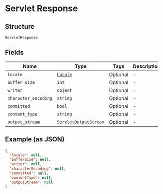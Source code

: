 
# Servlet Response

## Structure

`ServletResponse`

## Fields

| Name | Type | Tags | Description |
|  --- | --- | --- | --- |
| `locale` | [`Locale`](../../doc/models/locale.md) | Optional | - |
| `buffer_size` | `int` | Optional | - |
| `writer` | `object` | Optional | - |
| `character_encoding` | `string` | Optional | - |
| `committed` | `bool` | Optional | - |
| `content_type` | `string` | Optional | - |
| `output_stream` | [`ServletOutputStream`](../../doc/models/servlet-output-stream.md) | Optional | - |

## Example (as JSON)

```json
{
  "locale": null,
  "bufferSize": null,
  "writer": null,
  "characterEncoding": null,
  "committed": null,
  "contentType": null,
  "outputStream": null
}
```

